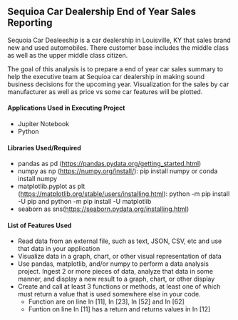 ## Sequioa Car Dealership End of Year Sales Reporting 

Sequoia Car Dealeeship is a car dealership in Louisville, KY  that sales brand new and used automobiles. There customer base includes the middle class as well as the upper middle class citizen. 

The goal of this analysis is to prepare a end of year car sales summary to help the executive team at Sequioa car dealership in making sound business decisions for the upcoming year. Visualization for the sales by car manufacturer as well as price vs some car features will be plotted.

#### Applications Used in Executing Project
* Jupiter Notebook
* Python 

#### Libraries Used/Required
* pandas as pd (https://pandas.pydata.org/getting_started.html)
* numpy as np (https://numpy.org/install/): pip install numpy or conda install numpy
* matplotlib.pyplot as plt (https://matplotlib.org/stable/users/installing.html): python -m pip install -U pip and python -m pip install -U matplotlib
* seaborn as sns(https://seaborn.pydata.org/installing.html)

#### List of Features Used
* Read data from an external file, such as text, JSON, CSV, etc and use that data in your application
* Visualize data in a graph, chart, or other visual representation of data
* Use pandas, matplotlib, and/or numpy to perform a data analysis project. Ingest 2 or more pieces of data, analyze that data in some manner,   and display a new result to a graph, chart, or other display
* Create and call at least 3 functions or methods, at least one of which must return a value that is used somewhere else in your code.
   * Function are on line In [11], In [23], In [52] and In [62]
   * Funtion on line In [11] has a return and returns values in In [12] 
